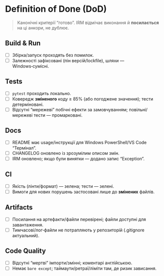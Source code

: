 # Definition of Done (DoD)

> Канонічні критерії “готово”. IRM відмічає виконання й **посилається** на ці анкори, не дублює.

## Build & Run <a id="build"></a>
- [ ] Збірка/запуск проходять без помилок.
- [ ] Залежності зафіксовані (пін версій/lockfile), шляхи — Windows‑сумісні.

## Tests <a id="tests"></a>
- [ ] `pytest` проходить локально.
- [ ] Ковередж **зміненого** коду ≥ 85% (або погоджене значення); тести детерміновані.
- [ ] Відсутні “мережеві” побічні ефекти за замовчуванням; повільні/мережеві тести — промарковані.

## Docs <a id="docs"></a>
- [ ] README має usage/інструкції для Windows PowerShell/VS Code “Термінал”.
- [ ] CHANGELOG оновлено із зрозумілим описом змін.
- [ ] IRM оновлено; якщо були винятки — додано запис “Exception”.

## CI <a id="ci"></a>
- [ ] Якість (лінти/формат) — зелена; тести — зелені.
- [ ] Вимоги для нових порушень застосовані лише до **змінених** файлів.

## Artifacts <a id="artifacts"></a>
- [ ] Посилання на артефакти/файли перевірені; файли доступні для завантаження.
- [ ] Тимчасові/лог‑файли не потрапляють у репозиторій (.gitignore актуальний).

## Code Quality <a id="code-quality"></a>
- [ ] Відсутні “мертві” імпорти/змінні; коментарі англійською.
- [ ] Немає `bare except`; таймаути/ретраї/ліміти там, де ризик зависання.
